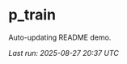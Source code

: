 # p_train

Auto-updating README demo.

<!--START_SECTION:status-->
_Last run: 2025-08-27 20:37 UTC_
<!--END_SECTION:status-->































































































































































